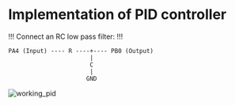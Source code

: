 # Implementation of PID controller

!!! Connect an RC low pass filter: !!!

    PA4 (Input) ---- R ----+---- PB0 (Output)
                           |
                           C
                           |
                          GND

![working_pid](https://github.com/Dominik-Workshop/STM32_SR/assets/100617381/5710a70f-aac0-4b3c-adc8-25b8ea589cbe)
